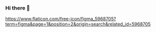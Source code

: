 ### Hi there 👋
https://www.flaticon.com/free-icon/figma_5968705?term=figma&page=1&position=2&origin=search&related_id=5968705
<!--
**mirodeiss/mirodeiss** is a ✨ _special_ ✨ repository because its `README.md` (this file) appears on your GitHub profile.

Here are some ideas to get you started:

- 🔭 I’m currently working on ...
- 🌱 I’m currently learning ...
- 👯 I’m looking to collaborate on ...
- 🤔 I’m looking for help with ...
- 💬 Ask me about ...
- 📫 How to reach me: ...
- 😄 Pronouns: ...
- ⚡ Fun fact: ...
-->
